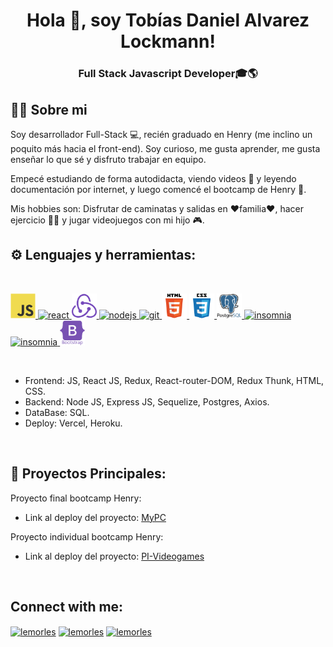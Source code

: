 <h1 align="center">Hola 👋, soy Tobías Daniel Alvarez Lockmann!</h1>
<h3 align="center">Full Stack Javascript Developer🎓🌎</h3>

## 🙋‍♂️ Sobre mi

Soy desarrollador Full-Stack 💻, recién graduado en Henry (me inclino un poquito más hacia el front-end). Soy curioso, me gusta aprender, me gusta enseñar lo que sé y disfruto trabajar en equipo.

Empecé estudiando de forma autodidacta, viendo videos 📼 y leyendo documentación por internet, y luego comencé el bootcamp de Henry 🚀.

Mis hobbies son: Disfrutar de caminatas y salidas en ♥familia♥, hacer ejercicio 💪🏼 y jugar videojuegos con mi hijo 🎮.
</br>

## ⚙️ Lenguajes y herramientas:
</br>
<p align="left"> 
<a href="https://developer.mozilla.org/en-US/docs/Web/JavaScript" target="_blank" rel="noreferrer"> 
<img src="https://raw.githubusercontent.com/devicons/devicon/master/icons/javascript/javascript-original.svg" alt="javascript" width="40" height="40"/> 
</a> 
<a href="https://reactjs.org/" target="_blank" rel="noreferrer"> 
<img src="https://upload.wikimedia.org/wikipedia/commons/thumb/4/47/React.svg/1200px-React.svg.png" alt="react" width="40" height="40"/> 
</a>
<a href="https://redux.js.org" target="_blank" rel="noreferrer"> 
<img src="https://raw.githubusercontent.com/devicons/devicon/master/icons/redux/redux-original.svg" alt="redux" width="40" height="40"/> 
</a>
<a href="https://nodejs.org" target="_blank" rel="noreferrer"> 
<img src="https://seeklogo.com/images/N/nodejs-logo-FBE122E377-seeklogo.com.png" alt="nodejs" width="40" height="40"/> 
</a>
<a href="https://git-scm.com/" target="_blank" rel="noreferrer">
<img src="https://www.vectorlogo.zone/logos/git-scm/git-scm-icon.svg" alt="git" width="40" height="40"/> 
</a> 
<a href="https://www.w3.org/html/" target="_blank" rel="noreferrer"> 
<img src="https://raw.githubusercontent.com/devicons/devicon/master/icons/html5/html5-original-wordmark.svg" alt="html5" width="40" height="40"/> 
</a> 
<a href="https://www.w3schools.com/css/" target="_blank" rel="noreferrer"> 
<img src="https://raw.githubusercontent.com/devicons/devicon/master/icons/css3/css3-original-wordmark.svg" alt="css3" width="40" height="40"/> 
</a>
<a href="https://www.postgresql.org" target="_blank" rel="noreferrer"> 
<img src="https://raw.githubusercontent.com/devicons/devicon/master/icons/postgresql/postgresql-original-wordmark.svg" alt="postgresql" width="40" height="40"/> 
</a>
<a href="https://git-scm.com/" target="_blank" rel="noreferrer"> 
<a href="https://insomnia.rest" target="_blank" rel="noreferrer"> 
<img src="https://raw.githubusercontent.com/get-icon/geticon/fc0f660daee147afb4a56c64e12bde6486b73e39/icons/insomnia.svg" alt="insomnia" width="40" height="40"/> 
</a> 
<a href="https://www.postman.com/" target="_blank" rel="noreferrer">
<img src="https://raw.githubusercontent.com/get-icon/geticon/fc0f660daee147afb4a56c64e12bde6486b73e39/icons/postman.svg" alt="insomnia" width="40" height="40"/>
</a>
<a href="https://getbootstrap.com" target="_blank" rel="noreferrer"> 
<img src="https://raw.githubusercontent.com/devicons/devicon/master/icons/bootstrap/bootstrap-plain-wordmark.svg" alt="bootstrap" width="40" height="40"/> 
</a> 
</p>

<br/>

- Frontend: JS, React JS, Redux, React-router-DOM, Redux Thunk, HTML, CSS.
- Backend: Node JS, Express JS, Sequelize, Postgres, Axios.
- DataBase: SQL.
- Deploy: Vercel, Heroku.


</br>

## 🚀 Proyectos Principales:
Proyecto final bootcamp Henry:
- Link al deploy del proyecto: <a href="https://mypc.vercel.app/" target="_blank" rel="noreferrer">MyPC</a>

Proyecto individual bootcamp Henry:
- Link al deploy del proyecto: <a href="" target="" rel="noreferrer">PI-Videogames</a>

<!-- <br/>
<p align='center'>
  <img width=96% src='./img/menuLanding.png'  alt="MENU'S LANDING" />
  <img width=48% src='./img/menuHome.png'  alt="MENU'S HOME" />
  <img width=48% src='./img/menuDetail.png'  alt="MENU'S DETAIL" />
</p>
<!-- <p align='center'>
  <img width=22% src='./img/menuLandingResponsive.png'  alt="MENU'S HOME" />
  <img width=22% src='./img/menuHomeResponsive.png'  alt="MENU'S HOME" />
  <img width=22% src='./img/menuHomeResNav.png'  alt="MENU'S HOME" />
</p>

<!-- <br/>

### Weather App City
<!-- Weather App is a SPA (Single Page Application) that consumes information from an API (OpenWeatherApp) and displays the weather of the places chosen by the user. -->
<!-- <a href="https://weatherapp-citys.vercel.app" target="_blank" rel="noreferrer">
  Weather App City
</a>
 es un SPA (Single Page Application) la cual consume información de una API externa (OpenWeatherApp) y muestra en pantalla el clima del lugar elegido por el usuario. -->

<!-- - Frontend: JS, ReactJS, HTML, CSS Module. -->

<!-- <br/>
<img src='./img/weatherappHome.png'  alt="weather app" /> -->

<!-- <p align="center">
  <img align="center" src="https://github-readme-streak-stats.herokuapp.com/?user=oriusmjc&theme=black-ice&hide_border=true&stroke=0000&background=060A0CD0" alt="lemorles" />
</p> -->

<br/>

<!-- ## 📊 My Github Stats -->


 <!-- <img align="center" src="https://github-readme-stats.vercel.app/api?username=alemant&show_icons=true&count_private=true&theme=react&hide_border=true&bg_color=0D1117" alt="lemorles" /> -->

  <!-- <img align="left" src="https://github-readme-stats.vercel.app/api/top-langs/?username=alemant&langs_count=8&count_private=true&layout=compact&theme=react&hide_border=true&bg_color=0D1117" alt="lemorles" /> -->

<!-- <br/>
<br/>
<br/> -->
<!-- <br/>
<br/>
<br/>
<br/> -->

## Connect with me:

<p>
  <a href="https://www.linkedin.com/in/tob%C3%ADas-daniel-alvarez-lockmann-224900220/" target="blank"><img align="center" src="https://www.vectorlogo.zone/logos/linkedin/linkedin-ar21.svg" alt="lemorles" height="15%" width="15%" /></a>
  <a href="mailto:tobiasdanielalvarez@gmail.com" target="blank"><img align="center" src="https://www.vectorlogo.zone/logos/gmail/gmail-icon.svg" alt="lemorles" height="5%" width="5%" /></a>
  <a href="https://api.whatsapp.com/send?phone=543512323320" target="blank"><img align="center" src="https://raw.githubusercontent.com/get-icon/geticon/fc0f660daee147afb4a56c64e12bde6486b73e39/icons/whatsapp.svg" alt="lemorles" height="5%" width="5%" /></a>
</p>